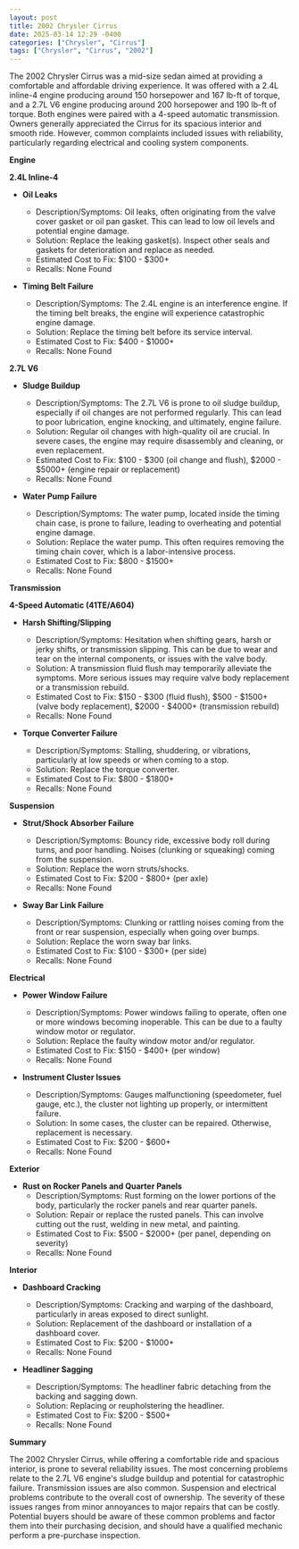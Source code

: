 ```yaml
---
layout: post
title: 2002 Chrysler Cirrus
date: 2025-03-14 12:29 -0400
categories: ["Chrysler", "Cirrus"]
tags: ["Chrysler", "Cirrus", "2002"]
---
```

The 2002 Chrysler Cirrus was a mid-size sedan aimed at providing a comfortable and affordable driving experience. It was offered with a 2.4L inline-4 engine producing around 150 horsepower and 167 lb-ft of torque, and a 2.7L V6 engine producing around 200 horsepower and 190 lb-ft of torque. Both engines were paired with a 4-speed automatic transmission. Owners generally appreciated the Cirrus for its spacious interior and smooth ride. However, common complaints included issues with reliability, particularly regarding electrical and cooling system components.

**Engine**

**2.4L Inline-4**

*   **Oil Leaks**
    *   Description/Symptoms: Oil leaks, often originating from the valve cover gasket or oil pan gasket.  This can lead to low oil levels and potential engine damage.
    *   Solution: Replace the leaking gasket(s).  Inspect other seals and gaskets for deterioration and replace as needed.
    *   Estimated Cost to Fix: $100 - $300+
    *   Recalls: None Found

*   **Timing Belt Failure**
    * Description/Symptoms: The 2.4L engine is an interference engine. If the timing belt breaks, the engine will experience catastrophic engine damage.
    * Solution: Replace the timing belt before its service interval.
    * Estimated Cost to Fix: $400 - $1000+
    * Recalls: None Found

**2.7L V6**

*   **Sludge Buildup**
    *   Description/Symptoms: The 2.7L V6 is prone to oil sludge buildup, especially if oil changes are not performed regularly.  This can lead to poor lubrication, engine knocking, and ultimately, engine failure.
    *   Solution: Regular oil changes with high-quality oil are crucial. In severe cases, the engine may require disassembly and cleaning, or even replacement.
    *   Estimated Cost to Fix: $100 - $300 (oil change and flush), $2000 - $5000+ (engine repair or replacement)
    *   Recalls: None Found

*   **Water Pump Failure**
    *   Description/Symptoms: The water pump, located inside the timing chain case, is prone to failure, leading to overheating and potential engine damage.
    *   Solution: Replace the water pump.  This often requires removing the timing chain cover, which is a labor-intensive process.
    *   Estimated Cost to Fix: $800 - $1500+
    *   Recalls: None Found

**Transmission**

**4-Speed Automatic (41TE/A604)**

*   **Harsh Shifting/Slipping**
    *   Description/Symptoms: Hesitation when shifting gears, harsh or jerky shifts, or transmission slipping. This can be due to wear and tear on the internal components, or issues with the valve body.
    *   Solution: A transmission fluid flush may temporarily alleviate the symptoms. More serious issues may require valve body replacement or a transmission rebuild.
    *   Estimated Cost to Fix: $150 - $300 (fluid flush), $500 - $1500+ (valve body replacement), $2000 - $4000+ (transmission rebuild)
    *   Recalls: None Found

*   **Torque Converter Failure**
    *   Description/Symptoms: Stalling, shuddering, or vibrations, particularly at low speeds or when coming to a stop.
    *   Solution: Replace the torque converter.
    *   Estimated Cost to Fix: $800 - $1800+
    *   Recalls: None Found

**Suspension**

*   **Strut/Shock Absorber Failure**
    *   Description/Symptoms: Bouncy ride, excessive body roll during turns, and poor handling.  Noises (clunking or squeaking) coming from the suspension.
    *   Solution: Replace the worn struts/shocks.
    *   Estimated Cost to Fix: $200 - $800+ (per axle)
    *   Recalls: None Found

*   **Sway Bar Link Failure**
    *   Description/Symptoms: Clunking or rattling noises coming from the front or rear suspension, especially when going over bumps.
    *   Solution: Replace the worn sway bar links.
    *   Estimated Cost to Fix: $100 - $300+ (per side)
    *   Recalls: None Found

**Electrical**

*   **Power Window Failure**
    *   Description/Symptoms: Power windows failing to operate, often one or more windows becoming inoperable. This can be due to a faulty window motor or regulator.
    *   Solution: Replace the faulty window motor and/or regulator.
    *   Estimated Cost to Fix: $150 - $400+ (per window)
    *   Recalls: None Found

*   **Instrument Cluster Issues**
    *   Description/Symptoms: Gauges malfunctioning (speedometer, fuel gauge, etc.), the cluster not lighting up properly, or intermittent failure.
    *   Solution:  In some cases, the cluster can be repaired. Otherwise, replacement is necessary.
    *   Estimated Cost to Fix: $200 - $600+
    *   Recalls: None Found

**Exterior**

*   **Rust on Rocker Panels and Quarter Panels**
    *   Description/Symptoms: Rust forming on the lower portions of the body, particularly the rocker panels and rear quarter panels.
    *   Solution: Repair or replace the rusted panels. This can involve cutting out the rust, welding in new metal, and painting.
    *   Estimated Cost to Fix: $500 - $2000+ (per panel, depending on severity)
    *   Recalls: None Found

**Interior**

*   **Dashboard Cracking**
    *   Description/Symptoms: Cracking and warping of the dashboard, particularly in areas exposed to direct sunlight.
    *   Solution: Replacement of the dashboard or installation of a dashboard cover.
    *   Estimated Cost to Fix: $200 - $1000+
    *   Recalls: None Found

*   **Headliner Sagging**
    *   Description/Symptoms: The headliner fabric detaching from the backing and sagging down.
    *   Solution:  Replacing or reupholstering the headliner.
    *   Estimated Cost to Fix: $200 - $500+
    *   Recalls: None Found

**Summary**

The 2002 Chrysler Cirrus, while offering a comfortable ride and spacious interior, is prone to several reliability issues. The most concerning problems relate to the 2.7L V6 engine's sludge buildup and potential for catastrophic failure. Transmission issues are also common. Suspension and electrical problems contribute to the overall cost of ownership. The severity of these issues ranges from minor annoyances to major repairs that can be costly. Potential buyers should be aware of these common problems and factor them into their purchasing decision, and should have a qualified mechanic perform a pre-purchase inspection.

